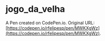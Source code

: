 # jogo_da_velha

A Pen created on CodePen.io. Original URL: [https://codepen.io/rfelipesp/pen/MWKXgWz](https://codepen.io/rfelipesp/pen/MWKXgWz).


